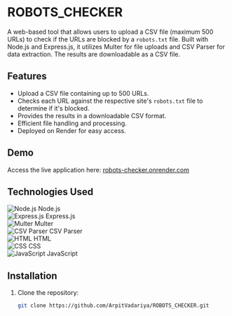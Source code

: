# ROBOTS_CHECKER

A web-based tool that allows users to upload a CSV file (maximum 500 URLs) to check if the URLs are blocked by a `robots.txt` file. Built with Node.js and Express.js, it utilizes Multer for file uploads and CSV Parser for data extraction. The results are downloadable as a CSV file.

## Features

- Upload a CSV file containing up to 500 URLs.
- Checks each URL against the respective site's `robots.txt` file to determine if it's blocked.
- Provides the results in a downloadable CSV format.
- Efficient file handling and processing.
- Deployed on Render for easy access.

## Demo

Access the live application here: [robots-checker.onrender.com](https://robots-checker.onrender.com)

## Technologies Used

![Node.js](https://img.shields.io/badge/Node.js-339933?style=for-the-badge&logo=node.js&logoColor=white) Node.js  
![Express.js](https://img.shields.io/badge/Express.js-000000?style=for-the-badge&logo=express&logoColor=white) Express.js  
![Multer](https://img.shields.io/badge/Multer-7B9F35?style=for-the-badge&logo=npm&logoColor=white) Multer  
![CSV Parser](https://img.shields.io/badge/CSV%20Parser-005A71?style=for-the-badge&logo=npm&logoColor=white) CSV Parser  
![HTML](https://img.shields.io/badge/HTML-E34F26?style=for-the-badge&logo=html5&logoColor=white) HTML  
![CSS](https://img.shields.io/badge/CSS-1572B6?style=for-the-badge&logo=css3&logoColor=white) CSS  
![JavaScript](https://img.shields.io/badge/JavaScript-F7DF1E?style=for-the-badge&logo=javascript&logoColor=black) JavaScript

## Installation

1. Clone the repository:

   ```bash
   git clone https://github.com/ArpitVadariya/ROBOTS_CHECKER.git
   ```
